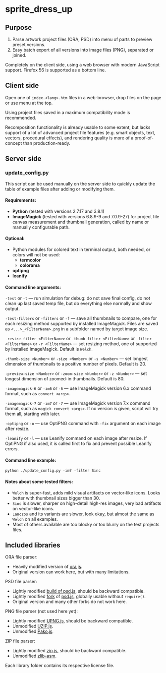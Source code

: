 ﻿
# sprite_dress_up



## Purpose

1. Parse artwork project files (ORA, PSD) into menu of parts to preview preset versions.
2. Easy batch export of all versions into image files (PNG), separated or joined.

Completely on the client side, using a web browser with modern JavaScript support.
Firefox 56 is supported as a bottom line.



## Client side

Open one of `index.<lang>.htm` files in a web-browser, drop files on the page or use menu at the top.

Using project files saved in a maximum compatibility mode is recommended.

Recomposition functionality is already usable to some extent, but lacks support of a lot of advanced project file features (e.g. smart objects, text, vectors, procedural effects), and rendering quality is more of a proof-of-concept than production-ready.



## Server side

### update_config.py

This script can be used manually on the server side to quickly update the table of example files after adding or modifying them.



#### Requirements:

* **Python** (tested with versions 2.7.17 and 3.8.1)
* **ImageMagick** (tested with versions 6.8.9-9 and 7.0.9-27) for project file canvas measurement and thumbnail generation, called by name or manually configurable path.

#### Optional:

* Python modules for colored text in terminal output, both needed, or colors will not be used:
	* **termcolor**
	* **colorama**
* **optipng**
* **leanify**



#### Command line arguments:

`-test` or
`-t`
— run simulation for debug: do not save final config, do not clean up last saved temp file, but do everything else normally and show output.

`-test-filters` or
`-filters` or
`-f`
— save all thumbnails to compare, one for each resizing method supported by installed ImageMagick. Files are saved as `<...>_<FilterName>.png` in a subfolder named by target image size.

`-resize-filter <FilterName>` or
`-thumb-filter <FilterName>` or
`-filter <FilterName>` or
`-r <FilterName>`
— set resizing method, one of supported by installed ImageMagick. Default is `Welch`.

`-thumb-size <Number>` or
`-size <Number>` or
`-s <Number>`
— set longest dimension of thumbnails to a positive number of pixels. Default is 20.

`-preview-size <Number>` or
`-zoom-size <Number>` or
`-z <Number>`
— set longest dimension of zoomed-in thumbnails. Default is 80.

`-imagemagick-6` or
`-im6` or
`-6`
— use ImageMagick version 6.x command format, such as `convert <args>`.

`-imagemagick-7` or
`-im7` or
`-7`
— use ImageMagick version 7.x command format, such as `magick convert <args>`. If no version is given, script will try them all, starting with later.

`-optipng` or
`-o`
— use OptiPNG command with `-fix` argument on each image after resize.

`-leanify` or
`-l`
— use Leanify command on each image after resize. If OptiPNG if also used, it is called first to fix and prevent possible Leanify errors.



#### Command line example:
```
python ./update_config.py -im7 -filter Sinc
```



#### Notes about some tested filters:

* `Welch` is super-fast, adds mild visual artifacts on vector-like icons. Looks better with thumbnail sizes bigger than 30.
* `Sinc` is slower, sharper on high-detail high-res images, very bad artifacts on vector-like icons.
* `Lanczos` and its variants are slower, look okay, but almost the same as `Welch` on all examples.
* Most of others available are too blocky or too blurry on the test projects files.



## Included libraries

ORA file parser:
* Heavily modified version of [ora.js](https://github.com/zsgalusz/ora.js).
* Original version can work here, but with many limitations.

PSD file parser:
* Lightly modified [build of psd.js](https://github.com/meltingice/psd.js/issues/154#issuecomment-446279652), should be backward compatible.
* Lightly modified [fork](https://github.com/imcuttle/psd.js) of [psd.js](https://github.com/meltingice/psd.js), globally usable without `require()`.
* Original version and many other forks do not work here.

PNG file parser (not used here yet):
* Lightly modified [UPNG.js](https://github.com/photopea/UPNG.js), should be backward compatible.
* Unmodified [UZIP.js](https://github.com/photopea/UZIP.js).
* Unmodified [Pako.js](https://github.com/nodeca/pako).

ZIP file parser:
* Lightly modified [zip.js](https://github.com/gildas-lormeau/zip.js), should be backward compatible.
* Unmodified [zlib-asm](https://github.com/ukyo/zlib-asm).

Each library folder contains its respective license file.
